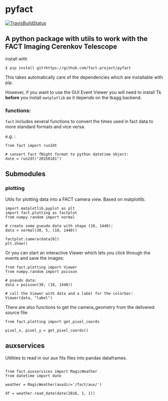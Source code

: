 # pyfact
[![TravisBuildStatus](https://travis-ci.org/fact-project/pyfact.svg?branch=master)](https://travis-ci.org/fact-project/pyfact)
## A python package with utils to work with the FACT Imaging Cerenkov Telescope

install with 

```{shell session}
$ pip install git+https://github.com/fact-project/pyfact
```
This takes automatically care of the dependencies which are installable with pip.

However, if you want to use the GUI Event Viewer you will need to install Tk __before__ you install `matplotlib` as it depends on the tkagg backend.

### functions:

`fact` includes several functions to convert the times used in fact data to more 
standard formats and vice versa.

e.g. :

```{python}
from fact import run2dt

# convert fact fNight format to python datetime object:
date = run2dt("20150101")
```


## Submodules
### plotting

Utils for plotting data into a FACT camera view. Based on matplotlib.

```{python}
import matplotlib.pyplot as plt
import fact.plotting as factplot
from numpy.random import normal

# create some pseudo data with shape (10, 1440):
data = normal(30, 5, (10, 1440))

factplot.camera(data[0])
plt.show()
```

Or you can start an interactive Viewer which lets you click
through the events and save the images:

```{python}
from fact.plotting import Viewer
from numpy.random import poisson

# pseudo data:
data = poisson(30, (10, 1440))

# call the Viewer with data and a label for the colorbar:
Viewer(data, "label")
```
There are also functions to get the camera_geometry from the delivered source file:

```{python}
from fact.plotting import get_pixel_coords

pixel_x, pixel_y = get_pixel_coords()
```

## auxservices

Utilities to read in our aux fits files into pandas dataframes.

```{python}

from fact.auxservices import MagicWeather
from datetime import date

weather = MagicWeather(auxdir='/fact/aux/')

df = weather.read_date(date(2016, 1, 1))
```
